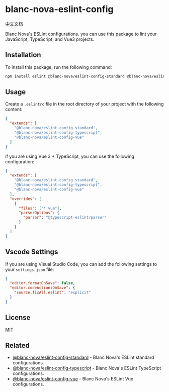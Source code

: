 # blanc-nova-eslint-config

[中文文档](./README_ZH.md)

Blanc Nova's ESLint configurations. you can use this package to lint your JavaScript, TypeScript, and Vue3 projects.

## Installation

To install this package, run the following command:

```bash
npm install eslint @blanc-nova/eslint-config-standard @blanc-nova/eslint-config-typescript @blanc-nova/eslint-config-vue --save-dev
```

## Usage

Create a `.eslintrc` file in the root directory of your project with the following content:

```json
{
  "extends": [
    "@blanc-nova/eslint-config-standard",
    "@blanc-nova/eslint-config-typescript",
    "@blanc-nova/eslint-config-vue"
  ]
}
```

if you are using Vue 3 + TypeScript, you can use the following configuration:

```json
{
  "extends": [
    "@blanc-nova/eslint-config-standard",
    "@blanc-nova/eslint-config-typescript",
    "@blanc-nova/eslint-config-vue"
  ],
  "overrides": [
    {
      "files": ["*.vue"],
      "parserOptions": {
        "parser": "@typescript-eslint/parser"
      }
    }
  ]
}
```

## Vscode Settings

If you are using Visual Studio Code, you can add the following settings to your `settings.json` file:

```json
{
  "editor.formatOnSave": false,
  "editor.codeActionsOnSave": {
    "source.fixAll.eslint": "explicit"
  }
}
```

## License

[MIT](./LICENSE)

## Related

- [@blanc-nova/eslint-config-standard](https://www.npmjs.com/package/@blanc-nova/eslint-config-standard) - Blanc Nova's ESLint standard configurations.
- [@blanc-nova/eslint-config-typescript](https://www.npmjs.com/package/@blanc-nova/eslint-config-typescript) - Blanc Nova's ESLint TypeScript configurations.
- [@blanc-nova/eslint-config-vue](https://www.npmjs.com/package/@blanc-nova/eslint-config-vue) - Blanc Nova's ESLint Vue configurations.
